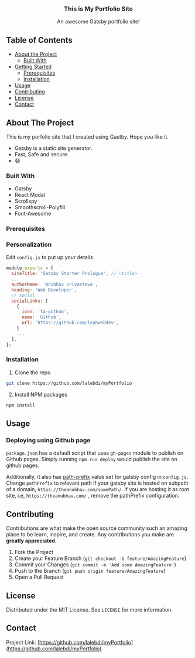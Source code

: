 
<p align="center">
  
    
 

  <h3 align="center">This is My Portfolio Site</h3>

  <p align="center">
    An awesome Gatsby portfolio site!
    <br />
    
  </p>
</p>



<!-- TABLE OF CONTENTS -->
## Table of Contents

* [About the Project](#about-the-project)
  * [Built With](#built-with)
* [Getting Started](#getting-started)
  * [Prerequisites](#prerequisites)
  * [Installation](#installation)
* [Usage](#usage)
* [Contributing](#contributing)
* [License](#license)
* [Contact](#contact)



<!-- ABOUT THE PROJECT -->
## About The Project


This is my porfolio site that I created using Gastby. Hope you like it.


* Gatsby is a static site generator.
* Fast, Safe and secure.
*  :smile:



### Built With

* Gatsby
* React Modal
* Scrollspy
* Smoothscroll-Polyfill
* Font-Awesome




### Prerequisites

### Personalization

Edit `config.js` to put up your details

```javascript
module.exports = {
  siteTitle: 'Gatsby Starter Prologue', // <title>
  ...
  authorName: 'Anubhav Srivastava',
  heading: 'Web Developer',
  // social
  socialLinks: [
    {
      icon: 'fa-github',
      name: 'Github',
      url: 'https://github.com/leahwebdev',
    }
    ...
  ],
};

```

### Installation


1. Clone the repo
```sh
git clone https://github.com/lalebdi/myPortfolio
```
2. Install NPM packages
```sh
npm install
```




<!-- USAGE EXAMPLES -->
## Usage
### Deploying using Github page

`package.json` has a default script that uses `gh-pages` module to publish on Github pages. Simply running `npm run deploy` would publish the site on github pages.

Additionally, it also has [path-prefix](https://www.gatsbyjs.org/docs/path-prefix/) value set for gatsby config in `config.js`. Change `pathPrefix` to relevant path if your gatsby site is hosted on subpath of a domain, `https://theanubhav.com/somePath/`. If you are hosting it as root site, i.e, `https://theanubhav.com/` , remove the pathPrefix configuration.


<!-- CONTRIBUTING -->
## Contributing

Contributions are what make the open source community such an amazing place to be learn, inspire, and create. Any contributions you make are **greatly appreciated**.

1. Fork the Project
2. Create your Feature Branch (`git checkout -b feature/AmazingFeature`)
3. Commit your Changes (`git commit -m 'Add some AmazingFeature'`)
4. Push to the Branch (`git push origin feature/AmazingFeature`)
5. Open a Pull Request



<!-- LICENSE -->
## License

Distributed under the MIT License. See `LICENSE` for more information.



<!-- CONTACT -->
## Contact



Project Link: [https://github.com/lalebdi/myPortfolio](https://github.com/lalebdi/myPortfolio)




